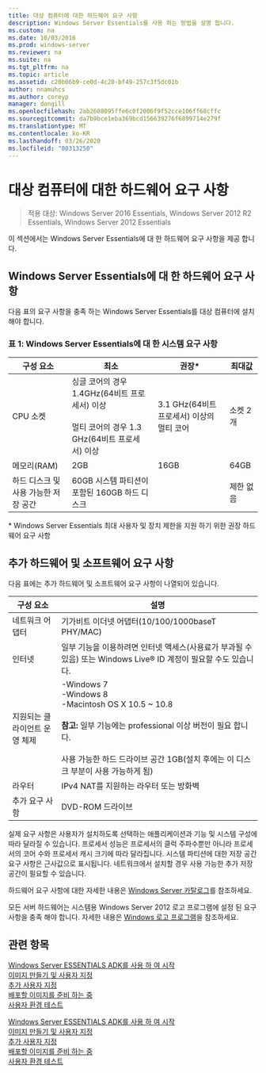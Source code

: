 ```yaml
---
title: 대상 컴퓨터에 대한 하드웨어 요구 사항
description: Windows Server Essentials를 사용 하는 방법을 설명 합니다.
ms.custom: na
ms.date: 10/03/2016
ms.prod: windows-server
ms.reviewer: na
ms.suite: na
ms.tgt_pltfrm: na
ms.topic: article
ms.assetid: c20b06b9-ce0d-4c20-bf49-257c3f5dc01b
author: nnamuhcs
ms.author: coreyp
manager: dongill
ms.openlocfilehash: 2ab2608095ffe6c0f2006f9f52cce106ff68cffc
ms.sourcegitcommit: da7b9bce1eba369bcd156639276f6899714e279f
ms.translationtype: MT
ms.contentlocale: ko-KR
ms.lasthandoff: 03/26/2020
ms.locfileid: "80313250"
---
```

# <a name="hardware-requirements-for-the-target-computer"></a>대상 컴퓨터에 대한 하드웨어 요구 사항

>적용 대상: Windows Server 2016 Essentials, Windows Server 2012 R2 Essentials, Windows Server 2012 Essentials

이 섹션에서는 Windows Server Essentials에 대 한 하드웨어 요구 사항을 제공 합니다.  
  
## <a name="hardware-requirements-for-windows-server-essentials"></a>Windows Server Essentials에 대 한 하드웨어 요구 사항  
 다음 표의 요구 사항을 충족 하는 Windows Server Essentials를 대상 컴퓨터에 설치 해야 합니다.  
  
### <a name="table-1--system-requirements-for-windows-server-essentials"></a>표 1: Windows Server Essentials에 대 한 시스템 요구 사항  
  
|구성 요소|최소|권장*|최대값|  
|---------------|-------------|-------------------|-------------|  
|CPU 소켓|싱글 코어의 경우 1.4GHz(64비트 프로세서) 이상<br /><br /> 멀티 코어의 경우 1.3 GHz(64비트 프로세서) 이상|3.1 GHz(64비트 프로세서) 이상의 멀티 코어|소켓 2개|  
|메모리(RAM)|2GB|16GB|64GB|  
|하드 디스크 및 사용 가능한 저장 공간|60GB 시스템 파티션이 포함된 160GB 하드 디스크||제한 없음|  
  
 \* Windows Server Essentials 최대 사용자 및 장치 제한을 지원 하기 위한 권장 하드웨어 요구 사항  
  
## <a name="additional-hardware-and-software-requirements"></a>추가 하드웨어 및 소프트웨어 요구 사항  
 다음 표에는 추가 하드웨어 및 소프트웨어 요구 사항이 나열되어 있습니다.  
  
|구성 요소|설명|  
|---------------|-----------------|  
|네트워크 어댑터|기가비트 이더넷 어댑터(10/100/1000baseT PHY/MAC)|  
|인터넷|일부 기능을 이용하려면 인터넷 액세스(사용료가 부과될 수 있음) 또는 Windows Live® ID 계정이 필요할 수도 있습니다.|  
|지원되는 클라이언트 운영 체제|-Windows 7<br />-Windows 8<br />-Macintosh OS X 10.5 ~ 10.8<br /><br /> **참고:** 일부 기능에는 professional 이상 버전이 필요 합니다.<br /><br /> 사용 가능한 하드 드라이브 공간 1GB(설치 후에는 이 디스크 부분이 사용 가능하게 됨)|  
|라우터|IPv4 NAT를 지원하는 라우터 또는 방화벽|  
|추가 요구 사항|DVD-ROM 드라이브|  
  
 실제 요구 사항은 사용자가 설치하도록 선택하는 애플리케이션과 기능 및 시스템 구성에 따라 달라질 수 있습니다. 프로세서 성능은 프로세서의 클럭 주파수뿐만 아니라 프로세서의 코어 수와 프로세서 캐시 크기에 따라 달라집니다. 시스템 파티션에 대한 저장 공간 요구 사항은 근사값으로 표시됩니다. 네트워크에서 설치할 경우 사용 가능한 추가 저장 공간이 필요할 수 있습니다.  
  
 하드웨어 요구 사항에 대한 자세한 내용은 [Windows Server 카탈로그](https://www.windowsservercatalog.com)를 참조하세요.  
  
 모든 서버 하드웨어는 시스템용 Windows Server 2012 로고 프로그램에 설정 된 요구 사항을 충족 해야 합니다. 자세한 내용은 [Windows 로고 프로그램](https://www.microsoft.com/whdc/winlogo/hwrequirements.mspx)을 참조하세요.  
  
## <a name="see-also"></a>관련 항목  

 [Windows Server ESSENTIALS ADK를 사용 하 여 시작](Getting-Started-with-the-Windows-Server-Essentials-ADK.md)   
 [이미지  만들기 및 사용자 지정](Creating-and-Customizing-the-Image.md)  
 [추가 사용자 지정](Additional-Customizations.md)   
 [배포할 이미지를 준비 하는 중](Preparing-the-Image-for-Deployment.md)   
 [사용자 환경 테스트](Testing-the-Customer-Experience.md)

 [Windows Server ESSENTIALS ADK를 사용 하 여 시작](../install/Getting-Started-with-the-Windows-Server-Essentials-ADK.md)   
 [이미지  만들기 및 사용자 지정](../install/Creating-and-Customizing-the-Image.md)  
 [추가 사용자 지정](../install/Additional-Customizations.md)   
 [배포할 이미지를 준비 하는 중](../install/Preparing-the-Image-for-Deployment.md)   
 [사용자 환경 테스트](../install/Testing-the-Customer-Experience.md)

